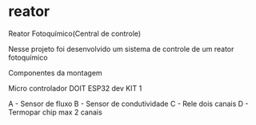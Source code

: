 # reator
Reator Fotoquímico(Central de controle)

Nesse projeto foi desenvolvido um sistema de controle de um reator fotoquímico

Componentes da montagem

Micro controlador DOIT ESP32 dev KIT 1

A - Sensor de fluxo
B - Sensor de condutividade
C - Rele dois canais
D - Termopar chip max 2 canais

